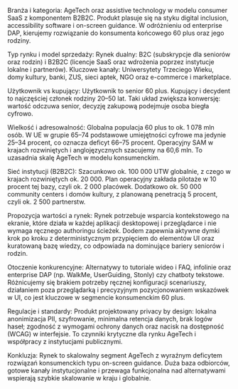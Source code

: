 Branża i kategoria: AgeTech oraz assistive technology w modelu consumer SaaS z komponentem B2B2C. Produkt plasuje się na styku digital inclusion, accessibility software i on-screen guidance. W odróżnieniu od enterprise DAP, kierujemy rozwiązanie do konsumenta końcowego 60 plus oraz jego rodziny.

Typ rynku i model sprzedaży: Rynek dualny: B2C (subskrypcje dla seniorów oraz rodzin) i B2B2C (licencje SaaS oraz wdrożenia poprzez instytucje lokalne i partnerów). Kluczowe kanały: Uniwersytety Trzeciego Wieku, domy kultury, banki, ZUS, sieci aptek, NGO oraz e-commerce i marketplace.

Użytkownik vs kupujący: Użytkownik to senior 60 plus. Kupujący i decydent to najczęściej członek rodziny 20–50 lat. Taki układ zwiększa konwersję: wartość odczuwa senior, decyzję zakupową podejmuje osoba biegła cyfrowo.

Wielkość i adresowalność: Globalna populacja 60 plus to ok. 1 078 mln osób. W UE w grupie 65–74 podstawowe umiejętności cyfrowe ma jedynie 25–34 procent, co oznacza deficyt 66–75 procent. Operacyjny SAM w krajach rozwiniętych i anglojęzycznych szacujemy na 60,6 mln. To uzasadnia skalę AgeTech w modelu konsumenckim.

Sieć instytucji (B2B2C): Szacunkowo ok. 100 000 UTW globalnie, z czego w krajach rozwiniętych ok. 20 000. Plan operacyjny zakłada pilotaże w 10 procent tej bazy, czyli ok. 2 000 placówek. Dodatkowo ok. 50 000 community centers i domów kultury, z planowaną penetracją 5 procent, czyli ok. 2 500 partnerstw.

Propozycja wartości a rynek: Rynek potrzebuje wsparcia kontekstowego na ekranie, które działa w każdej aplikacji desktopowej i przeglądarce i nie wymaga ręcznego authoringu ścieżek. Dodem zapewnia aktywne dymki krok po kroku z deterministycznym przypięciem do elementów UI oraz kuratowaną bazę wiedzy, co odpowiada na dominujące bariery seniorów i rodzin.

Otoczenie konkurencyjne: Alternatywy to tutoriale wideo i FAQ, infolinie oraz enterprise DAP (np. WalkMe, UserGuiding, Stonly) czy chatboty tekstowe. Różnicujemy się brakiem potrzeby ręcznej konfiguracji scenariuszy, działaniem poza przeglądarką i precyzyjnym pozycjonowaniem wskazówek w UI, co jest kluczowe w segmencie konsumenckim 60 plus.

Regulacje i standardy: Produkt projektowany privacy by design: lokalna anonimizacja PII, szyfrowanie, minimalna retencja danych, brak logów haseł; zgodność z wymogami ochrony danych oraz nacisk na dostępność (WCAG) w interfejsie. To czynniki krytyczne dla rynku AgeTech i współpracy z instytucjami publicznymi.

Konkluzja: Rynek to skalowalny segment AgeTech z wyraźnym deficytem rozwiązań konsumenckich typu on-screen guidance. Duża baza odbiorców, gotowe kanały instytucjonalne i przewaga funkcjonalna nad alternatywami wspierają szybkie skalowanie w kraju i globalnie.
